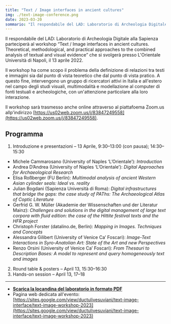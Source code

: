 ```yaml
---
title: "Text / Image interfaces in ancient cultures"
img: ./text-image-conference.png
date: 2023-03-20
sommario: "Il respondabile del LAD: Laboratorio di Archeologia Digitale alla Sapienza parteciperà al workshop “Text / Image interfaces in ancient cultures. Theoretical, methodological, and practical approaches to the combined analysis of textual and visual evidence” che si svolgerà presso L'Orientale Università di Napoli, il 13 aprile 2022."
---
```



Il respondabile del LAD: Laboratorio di Archeologia Digitale alla Sapienza parteciperà al workshop “Text / Image interfaces in ancient cultures. Theoretical, methodological, and practical approaches to the combined analysis of textual and visual evidence” che si svolgerà presso L'Orientale Università di Napoli, il 13 aprile 2022.

Il workshop ha come scopo il problema della definizione di relazioni tra testi e immagini sia dal punto di vista teoretico che dal punto di vista pratico. A questo fine, intervengono un gruppo di ricercatori attivi in Italia e all'estero nel campo degli studi visuali, multimodalità e modellazione al computer di fonti testuali e archeologiche, con un'attenzione particolare alla loro interazione.

Il workshop sarà trasmesso anche online attraverso al piattafoema Zoom.us allp'indirizzo [https://us02web.zoom.us/j/83847249558](https://us02web.zoom.us/j/83847249558).

## Programma

1. Introduzione e presentazioni – 13 Aprile, 9:30–13:00 (con pausa); 14:30–15:30
  - Michele Cammarosano (University of Naples ‘L’Orientale’): *Introduction*
  - Andrea D’Andrea (University of Naples ‘L’Orientale’): *Digital Approaches for Archaeological Research*
  - Elisa Roßberger (FU Berlin): *Multimodal analysis of ancient Western Asian cylinder seals: Ideal vs. reality*
  - Julian Bogdani (Sapienza Università di Roma): *Digital infrastructures that bridge the gaps: the case study of PAThs: The Archaeological Atlas of Coptic Literature*
  - Gerfrid G. W. Müller (Akademie der Wissenschaften und der Literatur Mainz): *Challenges and solutions in the digital management of large text corpora with fluid edition: the case of the Hittite festival texts and the HFR project*
  - Christoph Forster (datalino.de, Berlin): *Mapping in Images. Techniques and Concepts*
  - Alessandra Gilibert (University of Venice Ca’ Foscari): *Image-Text Interactions in Syro-Anatolian Art: State of the Art and new Perspectives*
  - Renzo Orsini (University of Venice Ca’ Foscari): *From Thesauri to Description Bases: A model to represent and query homogeneously text and images*
2. Round table & posters – April 13, 15:30–16:30
3. Hands-on session – April 13, 17–18


---

- [**Scarica la locandina del laboratorio in formato PDF**](./text-image_workshop_poster.pdf)
- Pagina web dedicata all'evento: [https://sites.google.com/view/ductulivesuviani/text-image-interface/text-image-workshop-2023](https://sites.google.com/view/ductulivesuviani/text-image-interface/text-image-workshop-2023)



